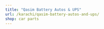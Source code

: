 ```yaml
---
title: "Qasim Battery Autos & UPS"
url: /karachi/qasim-battery-autos-and-ups/
shop: car parts
---
```

